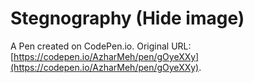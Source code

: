 # Stegnography (Hide image)

A Pen created on CodePen.io. Original URL: [https://codepen.io/AzharMeh/pen/gOyeXXy](https://codepen.io/AzharMeh/pen/gOyeXXy).

